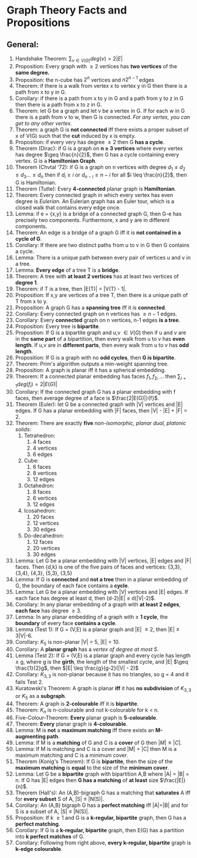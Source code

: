 # Graph Theory Facts and Propositions

## General:
1. Handshake Theorem: $\sum_{v \in V(G)} deg(v) = 2|E|$
2. Proposition: Every graph with $\geq 2$ vertices has **two vertices** of the **same degree.**
3. Proposition: the n-cube has $2^n$ vertices and $n2^{n-1}$ edges
4. Theorem: if there is a walk from vertex x to vertex y in G then there is a path from x to y in G.
5. Corollary: if there is a path from x to y in G and a path from y to z in G then there is a path from x to z in G.
6. Theorem: let G be a graph and let v be a vertex in G. If for each w in G there is a path from v to w,  then G is connected. *For any vertex, you can get to any other vertex.*
7. Theorem: a graph G is **not connected** iff there exists a proper subset of x of V(G) such that the **cut** induced by x is empty.
8. Proposition: if every very has degree $\geq 2$ then G **has a cycle**.
9. Theorem (Dirac): if G is a graph on **n $\geq$ 3 vertices** where every vertex has degree $\geq \frac{n}{2}$, then G has a cycle containing every vertex. G is a **Hamiltonian Graph**.
10. Theorem (Chvtal '72): if G is a graph on n vertices with degree $d_1 \leq d_2 \leq d_3 ... \leq d_n$ then if $d_i \geq i$ or $d_{n-i} \geq n - i$ for all $i \leq \frac{n}{2}$, then G is Hamiltonian.
11. Theorem (Tutte): Every **4-connected** planar graph is **Hamiltonian**.
12. Theorem: Every connected graph in which every vertex has even degree is *Eulerian*. An Eulerian graph has an Euler tour, which is a closed walk that contains every edge once.
13. Lemma: if e = {x,y} is a bridge of a connected graph G, then G-e has precisely two components. Furthermore, x and y are in different components.
14. Theorem: An edge is a bridge of a graph G iff it is **not contained in a cycle of G**.
15. Corollary: If there are two distinct paths from u to v in G then G contains a cycle.
16. Lemma: There is a unique path between every pair of vertices u and v in a tree.
17. Lemma: **Every edge** of a tree T is a **bridge**.
18. Theorem: A tree with **at least 2 vertices** has at least two vertices of **degree 1**.
19. Theorem: if T is a tree, then |E(T)| = |V(T) - 1|.
20. Proposition: If x,y are vertices of a tree T, then there is a unique path of T from x to y.
21. Proposition: A graph G has a **spanning tree** iff it is **connected**.
22. Corollary: Every connected graph on n vertices has $\geq n-1$ edges.
23. Corollary: Every **connected** graph on n vertices, n-1 edges **is a tree**.
24. Proposition: Every tree is **bipartite**.
25. Proposition: If G is a bipartite graph and u,v $\in V(G)$ then if u and v are in the **same part** of a bipartition, then every walk from u to v has **even length**. If u,v are in **different parts**, then every walk from u to v has **odd length**.
24. Proposition: If G is a graph with no **odd cycles**, then **G is bipartite**.
25. Theorem: Prim's algorithm outputs a min-weight spanning tree.
26. Proposition: A graph is planar iff it has a spherical embedding.
27. Theorem: If a connected planar embedding has faces $f_1, f_2, ...$ then $\sum_{i=1} deg(f_i) = 2|E(G)|$
28. Corollary: If the connected graph G has a planar embedding with f faces, then average degree of a face is $\frac{2|E(G)|}{f}$.
29. Theorem (Euler): let G be a connected graph with |V| vertices and |E| edges. If G has a planar embedding with |F| faces, then |V| - |E| + |F| = 2.
30. Theorem: There are exactly **five** *non-isomorphic, planar dual, platonic solids*:
    1. Tetrahedron:
        1. 4 faces
        2. 4 vertices
        3. 6 edges
    2. Cube:
        1. 6 faces
        2. 8 vertices
        3. 12 edges
    3. Octahedron:
        1. 8 faces
        2. 6 vertices
        3. 12 edges
    4. Icosahedron:
        1. 20 faces
        2. 12 vertices
        3. 30 edges
    5. Do-decahedron:
        1. 12 faces
        2. 20 vertices
        3. 30 edges
31. Lemma: Let G be a planar embedding with |V| vertices, |E| edges and |F| faces. Then {d,k} is one of the five pairs of faces and vertices: {3,3}, {3,4}, {4,3}, {5,3}, {3,5}
32. Lemma: If G is **connected** and **not a tree** then in a planar embedding of G, the boundary of each face contains a **cycle**.
33. Lemma: Let G be a planar embedding with |V| vertices and |E| edges. If each face has degree at least d, then (d-2)|E| $\leq$ d(|V|-2)$.
34. Corollary: In any planar embedding of a graph with **at least 2 edges**, **each face** has degree $\geq 3$.
35. Lemma: In any planar embedding of a graph with $\geq$ **1 cycle**, the **boundary** of every face **contains a cycle**.
36. Lemma (Test 1): If G = (V,E) is a planar graph and |E| $\geq 2$, then |E| $\leq$ 3|V|-6.
37. Corollary: $K_5$ is non-planar |V| = 5, |E| = 10.
38. Corollary: A **planar graph** has a *vertex of degree at most 5*.
39. Lemma (Test 2): If G = (V,E) is a planar graph and every cycle has length $\geq$ g, where g is the **girth**, the length of the smallest cycle, and |E| $\geq \frac{1}{2}g$, then $|E| \leq \frac{g}{g-2}(|V| - 2)$
40. Corollary: $K_{3,3}$ is non-planar because it has no triangles, so g = 4 and it fails Test 2.
41. Kuratowski's Theorem: A graph is planar **iff** it has **no subdivision** of $K_{3,3}$ or $K_5$ as a **subgraph**.
42. Theorem: A graph is **2-colourable** iff it is **bipartite**.
43. Theorem: $K_n$ is n-colourable and not k-colourable for k < n.
44. Five-Colour-Theorem: **Every** planar graph is **5-colourable**.
45. Theorem: **Every** planar graph is **4-colourable**.
46. Lemma: M is **not** a **maximum matching** iff there exists an **M-augmenting path**.
47. Lemma: If M is a **matching** of G and C is a **cover** of G then $|M| \leq |C|$.
48. Lemma: If M is matching and C is a cover and |M| = |C| then M is a maximum matching and C is a minimum cover.
49. Theorem (Konig's Theorem): If G is **bipartite**, then the size of the **maximum matching** is **equal** to the size of the **minimum cover**.
50. Lemma: Let G be a **bipartite** graph with bipartition A,B where |A| = |B| = n. If G has |E| edges then **G has a matching** of **at least** size $\frac{|E|}{n}$.
51. Theorem (Hall's): An (A,B)-bigraph G has a matching that **saturates** A iff for **every subset** S of A, |S| $\leq$ |N(S)|.
52. Corollary: An (A,B) bigraph G has a **perfect matching** iff |A|=|B| and for S is a subset of A, |S| $\leq$ |N(S)|.
56. Proposition: If k $\geq 1$ and G is a **k-regular, bipartite** graph, then G has a **perfect matching**.
57. Corollary: If G is a **k-regular, bipartite** graph, then E(G) has a partition into **k perfect matches** of G.
58. Corollary: Following from right above, **every k-regular, bipartite** graph is **k-edge colourable**.

